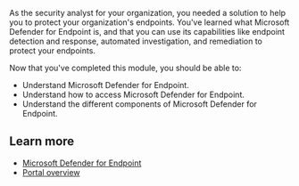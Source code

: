As the security analyst for your organization, you needed a solution to help you to protect your organization's endpoints. You've learned what Microsoft Defender for Endpoint is, and that you can use its capabilities like endpoint detection and response, automated investigation, and remediation to protect your endpoints.

Now that you've completed this module, you should be able to:

- Understand Microsoft Defender for Endpoint.
- Understand how to access Microsoft Defender for Endpoint.
- Understand the different components of Microsoft Defender for Endpoint.

## Learn more

- [Microsoft Defender for Endpoint](/microsoft-365/security/defender-endpoint/microsoft-defender-endpoint)
- [Portal overview](/microsoft-365/security/defender-endpoint/portal-overview)

